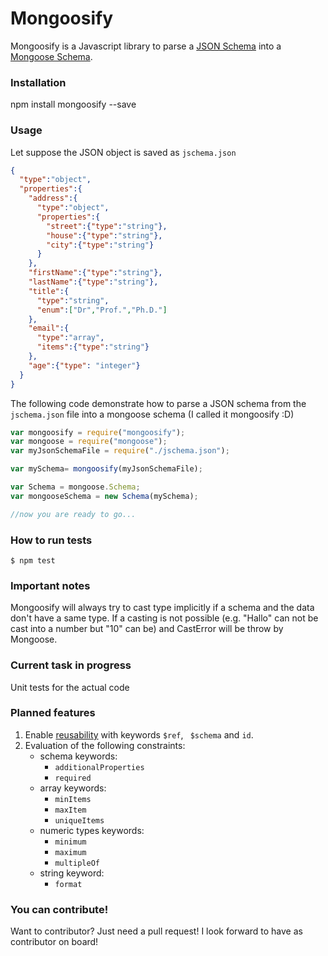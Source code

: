 # Mongoosify #

Mongoosify is a Javascript library to parse a [JSON Schema](http://www.json-schema.org) into a [Mongoose Schema](http://spacetelescope.github.io/understanding-json-schema/reference/index.html).

### Installation ###

npm install mongoosify --save

### Usage ###

Let suppose the JSON object is saved as ```jschema.json```

```json
{
  "type":"object",
  "properties":{
    "address":{
      "type":"object",
      "properties":{
        "street":{"type":"string"},
        "house":{"type":"string"},
        "city":{"type":"string"}
      }
    },
    "firstName":{"type":"string"},
    "lastName":{"type":"string"},
    "title":{
      "type":"string",
      "enum":["Dr","Prof.","Ph.D."]
    },
    "email":{
      "type":"array",
      "items":{"type":"string"}
    },
    "age":{"type": "integer"}
  }
}
```

The following code demonstrate how to parse a JSON schema from the ```jschema.json``` file into a mongoose schema (I called it mongoosify :D)

```Javascript
var mongoosify = require("mongoosify");
var mongoose = require("mongoose");
var myJsonSchemaFile = require("./jschema.json");

var mySchema= mongoosify(myJsonSchemaFile);

var Schema = mongoose.Schema;
var mongooseSchema = new Schema(mySchema);

//now you are ready to go...
```

### How to run tests ###
```Shell
$ npm test
```
### Important notes ###

Mongoosify will always try to cast type implicitly if a schema and the data don't have a same type. If a casting is not possible (e.g. "Hallo" can not be cast into a number but "10" can be) and CastError will be throw by Mongoose.


### Current task in progress ###

Unit tests for the actual code


### Planned features ###

1. Enable  [reusability](http://spacetelescope.github.io/understanding-json-schema/structuring.html#reuse) with keywords ``` $ref ```, ``` $schema``` and ```id```.
2. Evaluation of the following constraints:
    - schema keywords:
        * ```additionalProperties```
        * ```required```
    - array keywords:
        * ```minItems```
        * ```maxItem```
        * ```uniqueItems```
    - numeric types keywords:
        * ```minimum```
        * ```maximum```
        * ```multipleOf```
    - string keyword:
        * ```format```

### You can contribute! ###

Want to contributor? Just need a pull request! I look forward to have as contributor on board!
